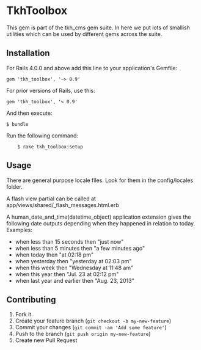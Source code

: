 # TkhToolbox

This gem is part of the tkh_cms gem suite. In here we put lots of smallish utilities which can be used by different gems across the suite.

## Installation

For Rails 4.0.0 and above add this line to your application's Gemfile:

    gem 'tkh_toolbox', '~> 0.9'

For prior versions of Rails, use this:

    gem 'tkh_toolbox', '< 0.9'

And then execute:

    $ bundle

Run the following command:

		$ rake tkh_toolbox:setup


## Usage

There are general purpose locale files. Look for them in the config/locales folder.

A flash view partial can be called at app/views/shared/_flash_messages.html.erb

A human_date_and_time(datetime_object) application extension gives the following date outputs depending when they happened in relation to today. Examples:

  * when less than 15 seconds then "just now"
  * when less than 5 minutes then "a few minutes ago"
  * when today then "at 02:18 pm"
  * when yesterday then "yesterday at 02:03 pm"
  * when this week then "Wednesday at 11:48 am"
  * when this year then  "Jul. 23 at 02:12 pm"
  * when last year and earlier then "Aug. 23, 2013"


## Contributing

1. Fork it
2. Create your feature branch (`git checkout -b my-new-feature`)
3. Commit your changes (`git commit -am 'Add some feature'`)
4. Push to the branch (`git push origin my-new-feature`)
5. Create new Pull Request
